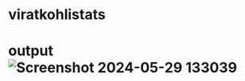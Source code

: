 # viratkohlistats
# output ![Screenshot 2024-05-29 133039](https://github.com/harshchandra2607/viratkohlistats/assets/147481491/077d04f2-d2fd-48b7-90ac-b1b5506136cc)
